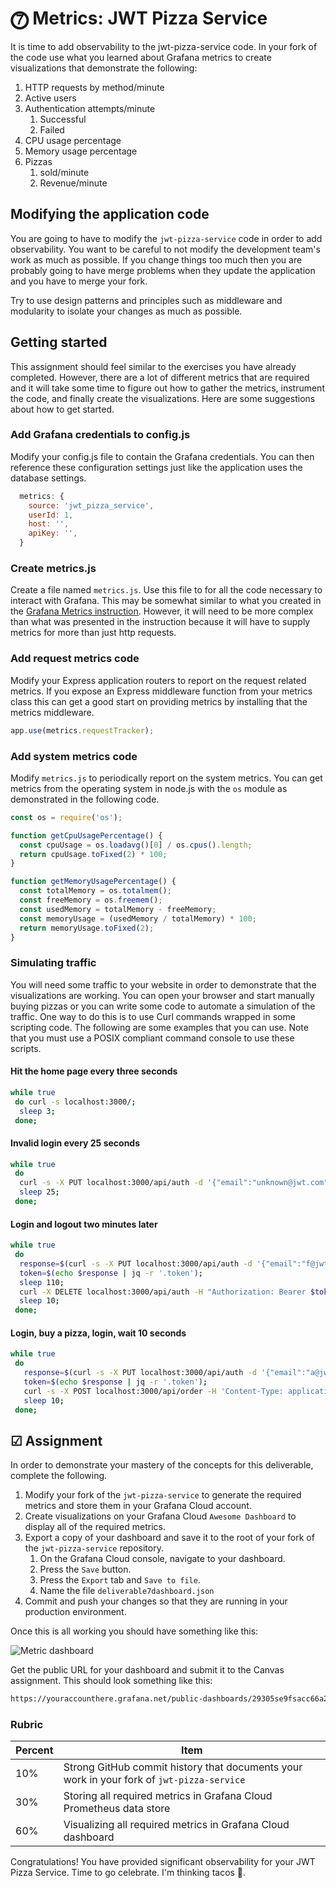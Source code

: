 # ⓻ Metrics: JWT Pizza Service

It is time to add observability to the jwt-pizza-service code. In your fork of the code use what you learned about Grafana metrics to create visualizations that demonstrate the following:

1. HTTP requests by method/minute
1. Active users
1. Authentication attempts/minute
   1. Successful
   1. Failed
1. CPU usage percentage
1. Memory usage percentage
1. Pizzas
   1. sold/minute
   1. Revenue/minute

## Modifying the application code

You are going to have to modify the `jwt-pizza-service` code in order to add observability. You want to be careful to not modify the development team's work as much as possible. If you change things too much then you are probably going to have merge problems when they update the application and you have to merge your fork.

Try to use design patterns and principles such as middleware and modularity to isolate your changes as much as possible.

## Getting started

This assignment should feel similar to the exercises you have already completed. However, there are a lot of different metrics that are required and it will take some time to figure out how to gather the metrics, instrument the code, and finally create the visualizations. Here are some suggestions about how to get started.

### Add Grafana credentials to config.js

Modify your config.js file to contain the Grafana credentials. You can then reference these configuration settings just like the application uses the database settings.

```js
  metrics: {
    source: 'jwt_pizza_service',
    userId: 1,
    host: '',
    apiKey: '',
  }
```

### Create metrics.js

Create a file named `metrics.js`. Use this file to for all the code necessary to interact with Grafana. This may be somewhat similar to what you created in the [Grafana Metrics instruction](../grafanaMetrics/grafanaMetrics.md). However, it will need to be more complex than what was presented in the instruction because it will have to supply metrics for more than just http requests.

### Add request metrics code

Modify your Express application routers to report on the request related metrics. If you expose an Express middleware function from your metrics class this can get a good start on providing metrics by installing that the metrics middleware.

```js
app.use(metrics.requestTracker);
```

### Add system metrics code

Modify `metrics.js` to periodically report on the system metrics. You can get metrics from the operating system in node.js with the `os` module as demonstrated in the following code.

```js
const os = require('os');

function getCpuUsagePercentage() {
  const cpuUsage = os.loadavg()[0] / os.cpus().length;
  return cpuUsage.toFixed(2) * 100;
}

function getMemoryUsagePercentage() {
  const totalMemory = os.totalmem();
  const freeMemory = os.freemem();
  const usedMemory = totalMemory - freeMemory;
  const memoryUsage = (usedMemory / totalMemory) * 100;
  return memoryUsage.toFixed(2);
}
```

### Simulating traffic

You will need some traffic to your website in order to demonstrate that the visualizations are working. You can open your browser and start manually buying pizzas or you can write some code to automate a simulation of the traffic. One way to do this is to use Curl commands wrapped in some scripting code. The following are some examples that you can use. Note that you must use a POSIX compliant command console to use these scripts.

#### Hit the home page every three seconds

```sh
while true
 do curl -s localhost:3000/;
  sleep 3;
 done;
```

#### Invalid login every 25 seconds

```sh
while true
 do
  curl -s -X PUT localhost:3000/api/auth -d '{"email":"unknown@jwt.com", "password":"bad"}' -H 'Content-Type: application/json';
  sleep 25;
 done;
```

#### Login and logout two minutes later

```sh
while true
 do
  response=$(curl -s -X PUT localhost:3000/api/auth -d '{"email":"f@jwt.com", "password":"franchisee"}' -H 'Content-Type: application/json');
  token=$(echo $response | jq -r '.token');
  sleep 110;
  curl -X DELETE localhost:3000/api/auth -H "Authorization: Bearer $token";
  sleep 10;
 done;
```

#### Login, buy a pizza, login, wait 10 seconds

```sh
while true
 do
   response=$(curl -s -X PUT localhost:3000/api/auth -d '{"email":"a@jwt.com", "password":"admin"}' -H 'Content-Type: application/json');
   token=$(echo $response | jq -r '.token');
   curl -s -X POST localhost:3000/api/order -H 'Content-Type: application/json' -d '{"franchiseId": 1, "storeId":1, "items":[{ "menuId": 1, "description": "Veggie", "price": 0.05 }]}'  -H "Authorization: Bearer $token"; curl -X DELETE localhost:3000/api/auth -H "Authorization: Bearer $token";
   sleep 10;
 done;
```

## ☑ Assignment

In order to demonstrate your mastery of the concepts for this deliverable, complete the following.

1. Modify your fork of the `jwt-pizza-service` to generate the required metrics and store them in your Grafana Cloud account.
1. Create visualizations on your Grafana Cloud `Awesome Dashboard` to display all of the required metrics.
1. Export a copy of your dashboard and save it to the root of your fork of the `jwt-pizza-service` repository.
   1. On the Grafana Cloud console, navigate to your dashboard.
   1. Press the `Save` button.
   1. Press the `Export` tab and `Save to file`.
   1. Name the file `deliverable7dashboard.json`
1. Commit and push your changes so that they are running in your production environment.

Once this is all working you should have something like this:

![Metric dashboard](metricDashboard.png)

Get the public URL for your dashboard and submit it to the Canvas assignment. This should look something like this:

```txt
https://youraccounthere.grafana.net/public-dashboards/29305se9fsacc66a21fa91899b75734
```

### Rubric

| Percent | Item                                                                                      |
| ------- | ----------------------------------------------------------------------------------------- |
| 10%     | Strong GitHub commit history that documents your work in your fork of `jwt-pizza-service` |
| 30%     | Storing all required metrics in Grafana Cloud Prometheus data store                       |
| 60%     | Visualizing all required metrics in Grafana Cloud dashboard                               |

Congratulations! You have provided significant observability for your JWT Pizza Service. Time to go celebrate. I'm thinking tacos 🌮.

